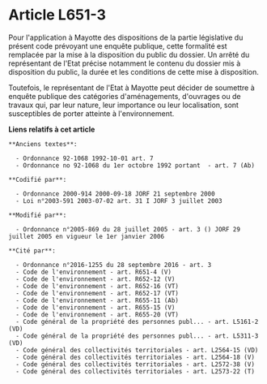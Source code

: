 # Article L651-3

Pour l'application à Mayotte des dispositions de la partie législative du présent code prévoyant une enquête publique, cette
formalité est remplacée par la mise à la disposition du public du dossier. Un arrêté du représentant de l'Etat précise
notamment le contenu du dossier mis à disposition du public, la durée et les conditions de cette mise à disposition.

Toutefois, le représentant de l'Etat à Mayotte peut décider de soumettre à enquête publique des catégories d'aménagements,
d'ouvrages ou de travaux qui, par leur nature, leur importance ou leur localisation, sont susceptibles de porter atteinte à
l'environnement.

**Liens relatifs à cet article**

	**Anciens textes**:

	  - Ordonnance 92-1068 1992-10-01 art. 7
	  - Ordonnance no 92-1068 du 1er octobre 1992 portant  - art. 7 (Ab)

	**Codifié par**:

	  - Ordonnance 2000-914 2000-09-18 JORF 21 septembre 2000
	  - Loi n°2003-591 2003-07-02 art. 31 I JORF 3 juillet 2003

	**Modifié par**:

	  - Ordonnance n°2005-869 du 28 juillet 2005 - art. 3 () JORF 29 juillet 2005 en vigueur le 1er janvier 2006

	**Cité par**:

	  - Ordonnance n°2016-1255 du 28 septembre 2016 - art. 3
	  - Code de l'environnement - art. R651-4 (V)
	  - Code de l'environnement - art. R652-12 (V)
	  - Code de l'environnement - art. R652-16 (VT)
	  - Code de l'environnement - art. R652-17 (VT)
	  - Code de l'environnement - art. R655-11 (Ab)
	  - Code de l'environnement - art. R655-15 (V)
	  - Code de l'environnement - art. R655-20 (VT)
	  - Code général de la propriété des personnes publ... - art. L5161-2 (VD)
	  - Code général de la propriété des personnes publ... - art. L5311-3 (VD)
	  - Code général des collectivités territoriales - art. L2564-15 (VD)
	  - Code général des collectivités territoriales - art. L2564-18 (V)
	  - Code général des collectivités territoriales - art. L2572-38 (V)
	  - Code général des collectivités territoriales - art. L2573-22 (T)
